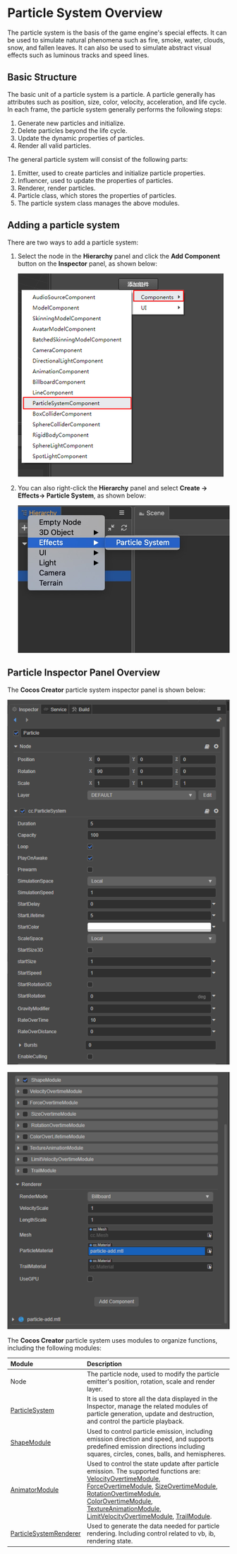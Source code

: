 # Particle System Overview

The particle system is the basis of the game engine's special effects. It can be used to simulate natural phenomena such as fire, smoke, water, clouds, snow, and fallen leaves. It can also be used to simulate abstract visual effects such as luminous tracks and speed lines.

## Basic Structure

The basic unit of a particle system is a particle. A particle generally has attributes such as position, size, color, velocity, acceleration, and life cycle. In each frame, the particle system generally performs the following steps:

1. Generate new particles and initialize.
2. Delete particles beyond the life cycle.
3. Update the dynamic properties of particles.
4. Render all valid particles.

The general particle system will consist of the following parts:

1. Emitter, used to create particles and initialize particle properties.
2. Influencer, used to update the properties of particles.
3. Renderer, render particles.
4. Particle class, which stores the properties of particles.
5. The particle system class manages the above modules.

## Adding a particle system

There are two ways to add a particle system:

1. Select the node in the __Hierarchy__ panel and click the __Add Component__ button on the __Inspector__ panel, as shown below:

    ![new_ParticleSystemComponent](particle-system/new_ParticleSystemComponent.png)

2. You can also right-click the **Hierarchy** panel and select __Create -> Effects-> Particle System__, as shown below:

    ![new_ParticleSystemComponent Node](particle-system/new_ParticleSystemComponent_node.png)

## Particle Inspector Panel Overview

The __Cocos Creator__ particle system inspector panel is shown below:

![](particle-system/inspector_1.png)

![](particle-system/inspector_2.png)

The __Cocos Creator__ particle system uses modules to organize functions, including the following modules:

| Module | Description |
| :--- | :--- |
| Node | The particle node, used to modify the particle emitter's position, rotation, scale and render layer. |
| [ParticleSystem](main-module.md) | It is used to store all the data displayed in the Inspector, manage the related modules of particle generation, update and destruction, and control the particle playback. |
| [ShapeModule](emitter.md) | Used to control particle emission, including emission direction and speed, and supports predefined emission directions including squares, circles, cones, balls, and hemispheres. |
| [AnimatorModule](module.md) |  Used to control the state update after particle emission. The supported functions are: [VelocityOvertimeModule](velocity-module.md), [ForceOvertimeModule](force-module.md), [SizeOvertimeModule](size-module.md), [RotationOvertimeModule](rotation-module.md), [ColorOvertimeModule](color-module.md), [TextureAnimationModule](texture-animation-module.md), [LimitVelocityOvertimeModule](limit-velocity-module.md), [TrailModule](trail-module.md). |
| [ParticleSystemRenderer](renderer.md) |  Used to generate the data needed for particle rendering. Including control related to vb, ib, rendering state. |
